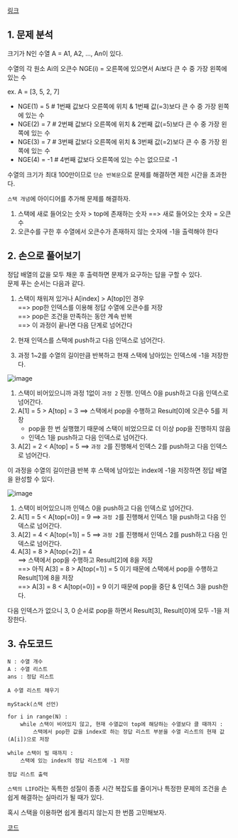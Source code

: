 [링크](https://www.acmicpc.net/problem/17298)

## 1. 문제 분석

크기가 N인 수열 A = A1, A2, ..., An이 있다. 

수열의 각 원소 Ai의 오큰수 NGE(i) = 오른쪽에 있으면서 Ai보다 큰 수 중 가장 왼쪽에 있는 수

ex. A = [3, 5, 2, 7]

- NGE(1) = 5 # 1번째 값보다 오른쪽에 위치 & 1번째 값(=3)보다 큰 수 중 가장 왼쪽에 있는 수
- NGE(2) = 7 # 2번째 값보다 오른쪽에 위치 & 2번째 값(=5)보다 큰 수 중 가장 왼쪽에 있는 수
- NGE(3) = 7 # 3번째 값보다 오른쪽에 위치 & 3번째 값(=2)보다 큰 수 중 가장 왼쪽에 있는 수
- NGE(4) = -1 # 4번째 값보다 오른쪽에 있는 수는 없으므로 -1


수열의 크기가 최대 100만이므로 `단순 반복문`으로 문제를 해결하면 제한 시간을 초과한다. 

`스택 개념`에 아이디어를 추가해 문제를 해결하자.

1. 스택에 새로 들어오는 숫자 > top에 존재하는 숫자 ==> 새로 들어오는 숫자 = 오큰수  
2. 오큰수를 구한 후 수열에서 오큰수가 존재하지 않는 숫자에 -1을 출력해야 한다

## 2. 손으로 풀어보기 

정답 배열의 값을 모두 채운 후 출력하면 문제가 요구하는 답을 구할 수 있다.  
문제 푸는 순서는 다음과 같다.

1. 스택이 채워져 있거나 A[index] > A[top]인 경우  
==> pop한 인덱스를 이용해 정답 수열에 오큰수를 저장  
==> pop은 조건을 만족하는 동안 계속 반복  
==> 이 과정이 끝나면 다음 단계로 넘어간다

2. 현재 인덱스를 스택에 push하고 다음 인덱스로 넘어간다.

3. 과정 1~2를 수열의 길이만큼 반복하고 현재 스택에 남아있는 인덱스에 -1을 저장한다.

![image](../../image/day4/12번_001.png)

1) 스택이 비어있으니까 과정 1없이 `과정 2` 진행. 인덱스 0을 push하고 다음 인덱스로 넘어간다.  
2) A[1] = 5 > A[top] = 3 ==> 스택에서 pop을 수행하고 Result[0]에 오큰수 5를 저장  
    - pop을 한 번 실행했기 때문에 스택이 비었으므로 더 이상 pop을 진행하지 않음
    - 인덱스 1을 push하고 다음 인덱스로 넘어간다.  
3) A[2] = 2 < A[top] = 5 ==> `과정 2`를 진행해서 인덱스 2를 push하고 다음 인덱스로 넘어간다.  

이 과정을 수열의 길이만큼 반복 후 스택에 남아있는 index에 -1을 저장하면 정답 배열을 완성할 수 있다. 

![image](../../image/day4/12번_002.png)

1) 스택이 비어있으니까 인덱스 0을 push하고 다음 인덱스로 넘어간다.  
2) A[1] = 5 < A[top(=0)] = 9 ==> `과정 2`를 진행해서 인덱스 1을 push하고 다음 인덱스로 넘어간다.  
3) A[2] = 4 < A[top(=1)] = 5 ==> `과정 2`를 진행해서 인덱스 2를 push하고 다음 인덱스로 넘어간다.  
4) A[3] = 8 > A[top(=2)] = 4  
==> 스택에서 pop을 수행하고 Result[2]에 8을 저장  
==> 아직 A[3] = 8 > A[top(=1)] = 5 이기 때문에 스택에서 pop을 수행하고 Result[1]에 8을 저장  
==> A[3] = 8 < A[top(=0)] = 9 이기 때문에 pop을 중단 & 인덱스 3을 push한다. 

다음 인덱스가 없으니 3, 0 순서로 pop을 하면서 Result[3], Result[0]에 모두 -1을 저장한다.

## 3. 슈도코드 

``` 
N : 수열 개수 
A : 수열 리스트
ans : 정답 리스트 

A 수열 리스트 채우기 

myStack(스택 선언)

for i in range(N) : 
    while 스택이 비어있지 않고, 현재 수열값이 top에 해당하는 수열보다 클 때까지 : 
        스택에서 pop한 값을 index로 하는 정답 리스트 부분을 수열 리스트의 현재 값(A[i])으로 저장 

while 스택이 빌 때까지 : 
    스택에 있는 index의 정답 리스트에 -1 저장

정답 리스트 출력 
```

`스택의 LIFO`라는 독특한 성질이 종종 시간 복잡도를 줄이거나 특정한 문제의 조건을 손쉽게 해결하는 실마리가 될 때가 있다. 

혹시 스택을 이용하면 쉽게 풀리지 않는지 한 번쯤 고민해보자.

[코드](../../code/day4/12_오큰수구하기.py)